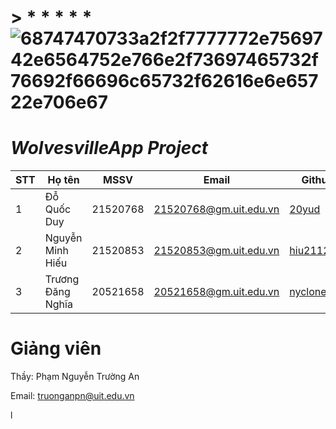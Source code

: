 # > * * * * * ![68747470733a2f2f7777772e7569742e6564752e766e2f73697465732f76692f66696c65732f62616e6e65722e706e67](https://github.com/blackjavk20/Game-DVD-Webshop/assets/115209520/33e123f8-21dc-4f0b-a36b-1446ab61de6d)


# *WolvesvilleApp Project*

<!--StartFragment-->

STT | Họ tên | MSSV | Email | Github
-- | -- | -- | -- | --
1 | Đỗ Quốc Duy | 21520768 | 21520768@gm.uit.edu.vn | [20yud](https://github.com/20yud)
2 | Nguyễn Minh Hiếu | 21520853 | 21520853@gm.uit.edu.vn | [hiu211203](https://github.com/hiu211203)
3 | Trương Đăng Nghĩa | 20521658 | 20521658@gm.uit.edu.vn | [nyclone569](https://github.com/nyclone569)


# Giảng viên
   Thầy: Phạm Nguyễn Trường An

   Email: truonganpn@uit.edu.vn

   l
